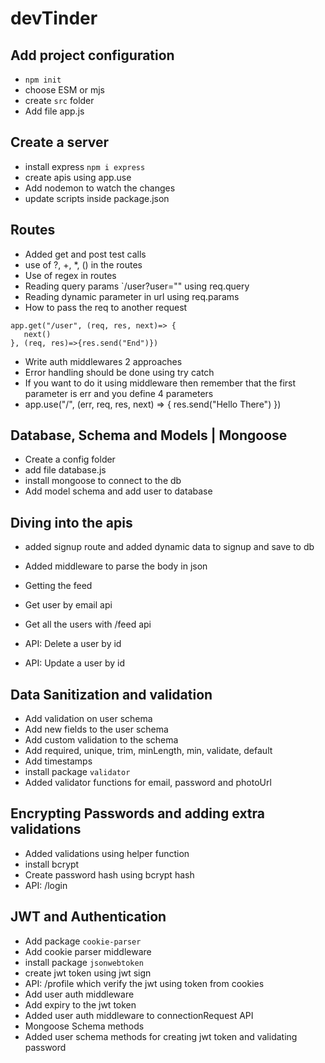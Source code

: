# devTinder

## Add project configuration

- `npm init`
- choose ESM or mjs
- create `src` folder
- Add file app.js

## Create a server

- install express `npm i express`
- create apis using app.use
- Add nodemon to watch the changes
- update scripts inside package.json

## Routes

- Added get and post test calls
- use of ?, +, \*, () in the routes
- Use of regex in routes
- Reading query params `/user?user="" using req.query
- Reading dynamic parameter in url using req.params
- How to pass the req to another request

```
app.get("/user", (req, res, next)=> {
   next()
}, (req, res)=>{res.send("End")})

```

- Write auth middlewares 2 approaches
- Error handling should be done using try catch
- If you want to do it using middleware then remember that the first parameter is err and you define 4 parameters
- app.use("/", (err, req, res, next) => {
  res.send("Hello There")
  })

## Database, Schema and Models | Mongoose

- Create a config folder
- add file database.js
- install mongoose to connect to the db
- Add model schema and add user to database

## Diving into the apis

- added signup route and added dynamic data to signup and save to db
- Added middleware to parse the body in json
- Getting the feed
- Get user by email api
- Get all the users with /feed api

- API: Delete a user by id
- API: Update a user by id

## Data Sanitization and validation

- Add validation on user schema
- Add new fields to the user schema
- Add custom validation to the schema
- Add required, unique, trim, minLength, min, validate, default
- Add timestamps
- install package `validator`
- Added validator functions for email, password and photoUrl

## Encrypting Passwords and adding extra validations

- Added validations using helper function
- install bcrypt
- Create password hash using bcrypt hash
- API: /login

## JWT and Authentication

- Add package `cookie-parser`
- Add cookie parser middleware
- install package `jsonwebtoken`
- create jwt token using jwt sign
- API: /profile which verify the jwt using token from cookies
- Add user auth middleware
- Add expiry to the jwt token
- Added user auth middleware to connectionRequest API
- Mongoose Schema methods
- Added user schema methods for creating jwt token and validating password
